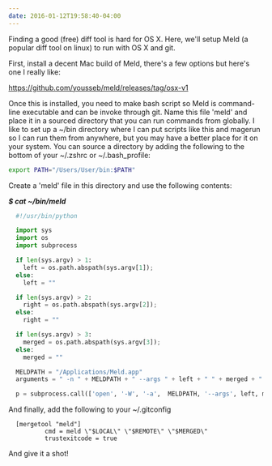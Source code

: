```yaml
---
date: 2016-01-12T19:58:40-04:00
---
```


Finding a good (free) diff tool is hard for OS X. Here, we'll setup Meld (a popular diff tool on linux) to run with OS X and git. 

First, install a decent Mac build of Meld, there's a few options but here's one I really like: 

https://github.com/yousseb/meld/releases/tag/osx-v1

Once this is installed, you need to make bash script so Meld is command-line executable and can be invoke through git. Name this file 'meld' and place it in a sourced directory that you can run commands from globally. I like to set up a ~/bin directory where I can put scripts like this and magerun so I can run them from anywhere, but you may have a better place for it on your system. You can source a directory by adding the following to the bottom of your ~/.zshrc or ~/.bash_profile:

```bash
export PATH="/Users/User/bin:$PATH"
```

Create a 'meld' file in this directory and use the following contents:

***$ cat ~/bin/meld***

```python
  #!/usr/bin/python

  import sys
  import os
  import subprocess

  if len(sys.argv) > 1:
    left = os.path.abspath(sys.argv[1]);
  else:
    left = ""

  if len(sys.argv) > 2:
    right = os.path.abspath(sys.argv[2]);
  else:
    right = ""

  if len(sys.argv) > 3:
    merged = os.path.abspath(sys.argv[3]);
  else:
    merged = ""

  MELDPATH = "/Applications/Meld.app"
  arguments = " -n " + MELDPATH + " --args " + left + " " + merged + " " + right

  p = subprocess.call(['open', '-W', '-a',  MELDPATH, '--args', left, merged, right])
```

  And finally, add the following to your ~/.gitconfig

```
  [mergetool "meld"]
          cmd = meld \"$LOCAL\" \"$REMOTE\" \"$MERGED\"
          trustexitcode = true
```

And give it a shot!
